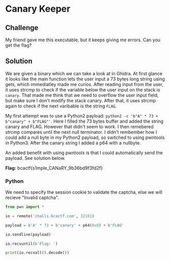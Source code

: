 # Canary Keeper

## Challenge

My friend gave me this executable, but it keeps giving me errors. Can you get the flag?

## Solution

We are given a binary which we can take a look at in Ghidra. At first glance it looks like the main function lets the user input a 73 bytes long string using gets, which immediatley made me curios. After reading input from the user, it uses strcmp to check if the variable below the user input on the stack is `canary`. That made me think that we need to overflow the user input field, but make sure I don't modify the stack canary. After that, it uses strcmp again to check if the next varibable is the string `FLAG`.

My first attempt was to use a Python2 payload: `python2 -c 'b"A" * 73 + b"canary" + b"FLAG"'`. Here I filled the 73 bytes buffer and added the string canary and FLAG. However that didn't seem to work. I then remebered strcmp compares until the next null terminator. I didn't rembember how I could add a null byte in my Python2 payload, so switched to using pwntools in Python3. After the canary string I added a p64 with a nullbyte.

An added benefit with using pwntools is that I could automatically send the payload. See solution below.

**Flag:** bcactf{s1mple_CANaRY_9b36bd9f3fd2f}

### Python
We need to specify the session cookie to validate the captcha, else we will recieve "Invalid captcha".

```python
from pwn import *

io = remote('challs.bcactf.com', 32101)

payload = b'A' * 73 + b'canary' + p64(0x0) + b'FLAG'

io.sendline(payload)

io.recvuntil(b'Flag: ')

print(io.recvall().decode())
```
